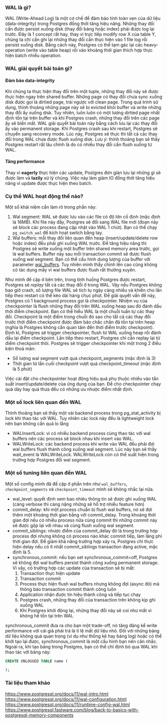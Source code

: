 ### WAL là gì?
WAL (Write-Ahead Log) là một cơ chế để đảm bảo tính toàn vẹn của dữ liệu (data-integrity) trong Postgres đồng thời tăng hiệu năng. Những thay đổi cần được persist xuống disk (thay đổi bảng hoặc index) phải được log lại trước. Đây là 1 concept rất hay, thay vì trực tiếp modify row X của table Y, chúng ta chỉ cần ghi lại những thay đổi cần thực hiện vào 1 file log rồi persist xuống disk. Bằng cách này, Postgres có thể tạm gác lại các heavy-operation (write vào table heap) rồi vào khoảng thời gian thích hợp thực hiện batch nhiều operation.

### WAL giải quyết bài toán gì?
#### Đảm bảo data-integrity
Khi chúng ta thực hiện thay đổi trên một tuple, những thay đổi này sẽ được thực hiện ngay trên shared buffer. Những page có thay đổi chưa sync xuống disk được gọi là dirtied page, trái ngược với clean page. Trong quá trình sử dụng, thỉnh thoảng những page này sẽ bị evicted khỏi buffer và write những thay đổi ấy xuống disk. Tuy nhiên, luôn luôn có một lượng dirtied page nhất định tồn tại trên buffer và khi Postgres crash, những thay đổi trên các page ấy sẽ biến mất.
WAL giải quyết bài toán này bằng cách lưu lại các thay đổi ấy vào permanent storage. Khi Postgres crash sau khi restart, Postgres sẽ chuyển sang recovery mode. Lúc này, Postgres sẽ thực thi tất cả các thay đổi trong WAL chưa được flush xuống disk.
*Lưu ý*: thính thoảng bạn sẽ thấy Postgres restart rất lâu chính là do có nhiều thay đổi cần flush xuống từ WAL.
#### Tăng performance
Thay vì **eagerly** thực hiện các update, Postgres đơn giản lưu lại những gì sẽ được làm và **lazily** xử lý chúng. Việc này làm giảm IO đồng thời tăng hiệu năng vì update được thực hiện theo batch.

### Cụ thể WAL hoạt động thế nào?
Một số khái niệm cần làm rõ trong phần này:
1. Wal segment: WAL sẽ được lưu vào các file có độ lớn cố định (mặc định là 16MB). Khi file này đầy, Postgres sẽ đổi sang WAL file mới (đoạn này sẽ block các process đang cập nhật vào WAL 1 chút). Bạn có thể chạy `pg_switch_wal` để kích hoạt switch bằng tay.
2. Wal buffers: mỗi thay đổi liên quan đến heap (insert/update/delete row hoặc index) đều phải ghi xuống WAL trước. Để tăng hiệu năng thì Postgres sẽ write xuống một buffer trên shared memory area trước, gọi là wal buffers. Buffer này sau mỗi transaction commit sẽ được flush xuống wal segment. Bạn có thể cấu hình dung lượng của buffer với parameter [wal_buffers](https://postgresqlco.nf/doc/en/param/wal_buffers/). Tuy nhiên mình thấy chỉnh lên cao cũng không có tác dụng mầy vì wal buffers được flush rất thường xuyên.

Như mình đề cập ở bên trên, trong tình huống Postgres được restart, Postgres sẽ *replay* tất cả các thay đổi ở trong WAL. Vậy nếu Postgres không bao giờ crash, số lượng file WAL sẽ tích tụ ngày càng nhiều và khiến cho lần tiếp theo restart có thể kéo dài hàng chục phút. Để giải quyết vấn đề này, Postgres có 1 background process gọi là checkpointer. Nhiệm vụ của checkpointer là flush những thay đổi trên WAL xuống heap sau đó đánh dấu thời điểm checkpoint. Bạn có thể hiểu WAL là một chuỗi tuần tự các thay đổi. Checkpoint là một điểm trong chuỗi đó sao cho tất cả các thay đổi trước thời điểm checkpoint được đảm bảo chắc chắn đã tồn tại trên heap (nghĩa là Postgres không cần quan tâm đến thời điểm trước checkpoint). Định kì, Postgres sẽ trigger checkpointer, flush từ WAL xuống heap rồi đánh dấu lại điểm checkpoint. Lần tiếp theo restart, Postgres chỉ cần replay lại từ điểm checkpoint thôi. Postgres sẽ trigger checkpointer khi một trong 2 điều kiện thoả mãn:
  - Số lượng wal segment vượt quá checkpoint_segments (mặc định là 3)
  - Thời gian từ lần cuối checkpoint vượt quá checkpoint_timeout (mặc định là 5 phút)
  
Việc cài đặt cho checkpointer hoạt động hiệu quả phụ thuộc nhiều vào tần suất insert/update/delete của ứng dụng của bạn. Để cho checkpointer chạy quá dày hay quá thưa đều có những ưu nhược điểm nhất định.

### Một số lock liên quan đến WAL
Thỉnh thoảng bạn sẽ thấy một vài backend process trong pg_stat_activity bị lock khi thao tác với WAL. Tuy nhiên các lock này đều là lightweight lock nên bạn không cần quá lo lắng
  - WALInsertLock: vì có nhiều backend process cùng thao tác với wal buffers nên các process sẽ block nhau khi insert vào WAL.
  - WALWriteLock: các backend process khi write vào WAL đều phải đợi wal buffers flush thành công xuống wal segment. Lúc này bạn sẽ thấy wait_event là WALWriteLock. WALWriteLock còn có thể xuất hiện trong trường hợp Postgres đổi wal segment.

### Một số tuning liên quan đến WAL
Một số config mình đã đề cập ở phần trên như `wal_buffers`, `checkpoint_segments` và `checkpoint_timeout` mình sẽ không nhắc lại nữa.
  - wal_level: quyết định xem bao nhiêu thông tin sẽ được ghi xuống WAL (càng verbose thì càng nặng những sẽ hỗ trợ nhiều feature hơn)
  - commit_delay: khi một process chuẩn bị flush wal buffers, nó sẽ đợi thêm một khoảng thời gian bằng với commit_delay. Trong khoảng thời gian đợi nếu có nhiều process nữa cùng commit thì những commit này sẽ được gộp lại với nhau và cùng flush xuống wal segment.
  - commit_siblings: nhược điểm của commit_delay đó là trong trường hợp process đợi nhưng không có process nào khác commit tiếp, làm lãng phí thời gian đợi. Để giảm khả năng trường hợp xảy ra, Postgres chỉ thực hiện delay nếu có ít nhất commit_siblings transaction đang active, mặc định là 5.
  - synchronous_commit: nếu bạn set synchronous_commit=off, Postgres sẽ không đợi wal buffers persist thành công xuống permanent storage. Vì vậy, có trường hợp các update của transaction sẽ bị mất:
    1. Transaction thực hiện update
    2. Transaction commit
    3. Process thực hiện flush wal buffers nhưng không đợi (async đó) mà thông báo transaction commit thành công luôn
    4. Application nhận được tín hiệu thành công và tiếp tục chạy
    5. Postgres crash, những thay đổi của transaction trên không kịp ghi xuống WAL
    6. Khi Postgres khởi động lại, những thay đổi này sẽ coi như mất vì không hề tồn tại trên WAL

  synchronous_commit đưa ra cho bạn một trade-off, nó tăng đáng kể write performance với cái giả phải trả là tỉ lệ mất dữ liệu nhỏ. Đối với những bảng dữ liệu không quá quan trọng (ví dụ như thống kê hay bảng log) hoặc có thể khởi tạo lại được, synchronous_commit là một cấu hình bạn nên cân nhắc.
Ngoài ra, khi tạo bảng trong Postgres, bạn có thể chỉ định bỏ qua WAL khi thao tác với bảng này:
```sql
CREATE UNLOGGED TABLE name (

);
```

### Tài liệu tham khảo
https://www.postgresql.org/docs/11/wal-intro.html
https://www.postgresql.org/docs/11/wal-configuration.html
https://www.postgresql.org/docs/11/runtime-config-wal.html
https://www.postgresql.fastware.com/blog/back-to-basics-with-postgresql-memory-components